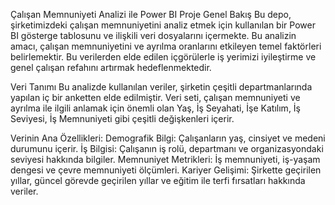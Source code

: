 Çalışan Memnuniyeti Analizi ile Power BI
Proje Genel Bakış
Bu depo, şirketimizdeki çalışan memnuniyetini analiz etmek için kullanılan bir Power BI gösterge tablosunu ve ilişkili veri dosyalarını içermekte. 
Bu analizin amacı, çalışan memnuniyetini ve ayrılma oranlarını etkileyen temel faktörleri belirlemektir. Bu verilerden elde edilen içgörülerle iş yerimizi iyileştirme ve genel çalışan refahını artırmak hedeflenmektedir.

Veri Tanımı
Bu analizde kullanılan veriler, şirketin çeşitli departmanlarında yapılan iç bir anketten elde edilmiştir. Veri seti, çalışan memnuniyeti ve ayrılma ile ilgili anlamak için önemli olan Yaş, İş Seyahati, İşe Katılım,
İş Seviyesi, İş Memnuniyeti gibi çeşitli değişkenleri içerir.

Verinin Ana Özellikleri:
Demografik Bilgi: Çalışanların yaş, cinsiyet ve medeni durumunu içerir.
İş Bilgisi: Çalışanın iş rolü, departmanı ve organizasyondaki seviyesi hakkında bilgiler.
Memnuniyet Metrikleri: İş memnuniyeti, iş-yaşam dengesi ve çevre memnuniyeti ölçümleri.
Kariyer Gelişimi: Şirkette geçirilen yıllar, güncel görevde geçirilen yıllar ve eğitim ile terfi fırsatları hakkında veriler.
